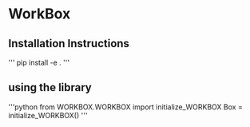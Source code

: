 # WorkBox

## Installation Instructions

'''
pip install -e .
'''

## using the library

'''python
from WORKBOX.WORKBOX import initialize_WORKBOX
Box = initialize_WORKBOX()
'''
